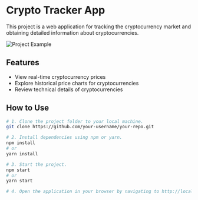 # Crypto Tracker App

This project is a web application for tracking the cryptocurrency market and obtaining detailed information about cryptocurrencies.

![Project Example](screenshot.png)

## Features

- View real-time cryptocurrency prices
- Explore historical price charts for cryptocurrencies
- Review technical details of cryptocurrencies

## How to Use

```bash
# 1. Clone the project folder to your local machine.
git clone https://github.com/your-username/your-repo.git

# 2. Install dependencies using npm or yarn.
npm install
# or
yarn install

# 3. Start the project.
npm start
# or
yarn start

# 4. Open the application in your browser by navigating to http://localhost:5173.
